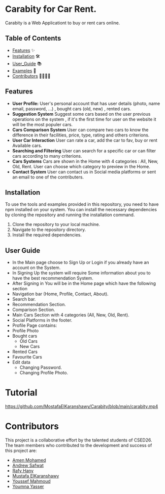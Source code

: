 # Carabity for Car Rent.

Carabity is a Web Applicationt to buy or rent cars online.

## Table of Contents

-   [Features](#features) ✨
-   [Installation](#installation) 🛠️
-   [User_Guide](#user-guide) 📚
-   [Examples](#examples) 🌟
-   [Contributors](#contributors) 👩‍💻👨‍💻

## Features

- **User Profile:** User's personal account that has user details (photo, name email, password, ...) , bought cars (old, new) , rented cars.
- **Suggestion System** Suggest some cars based on the user previous operations on the system , if it's the first time for user on the website it will be the most populer cars.
- **Cars Comparison System** User can compare two cars to know the difference in their facilities, price, type, rating and others criterions.
- **User Car Interaction** User can rate a car, add the car to fav, buy or rent Available cars.
- **Searching and Filtering** User can search for a specific car or can filter cars according to many criterions.
- **Cars Systems** Cars are shown in the Home with 4 categories : All, New, Old, Rent. User can choose which category to preview in the Home.
- **Contact System** User can contact us in Social media platforms or sent an email to one of the contributers.

## Installation

To use the tools and examples provided in this repository, you need to have npm installed on your system. You can install the necessary dependencies by cloning the repository and running the installation command.

1. Clone the repository to your local machine.
2. Navigate to the repository directory.
3. Install the required dependencies.

## User Guide
-  In the Main page choose to Sign Up or Login if you already have an account on the System.
-  In Signing Up the system will require Some information about you to have the best recommendation System.
-  After Signing in You will be in the Home page which have the following section
  - Navigation bar (Home, Profile, Contact, About).
  - Search bar.
  - Recommendation Section.
  - Comparison Section.
  - Main Cars Section with 4 categories (All, New, Old, Rent).
  - Social Platforms in the footer.
-  Profile Page contains:
  - Profile Photo
  - Bought cars
    - Old Cars
    - New Cars
  - Rented Cars
  - Favourite Cars
  - Edit data
    - Changing Password.
    - Changing Profile Photo.
# Tutorial


https://github.com/MostafaElKaranshawy/Carabity/blob/main/carabity.mp4


# Contributors

This project is a collaborative effort by the talented students of CSED26. The team members who contributed to the development and success of this project are:

- [Amen Mohamed](https://github.com/NeuroAmin)
- [Andrew Safwat](https://github.com/AndrewSafwat1)
- [Rafy Hany](https://github.com/RafyHany)
- [Mustafa ElKaranshawy](https://github.com/MostafaElKaranshawy)
- [Youssef Mahmoud](https://github.com/Youssef-Mahmoud0)
- [Youmna Yasser](https://github.com/yomnay888)
